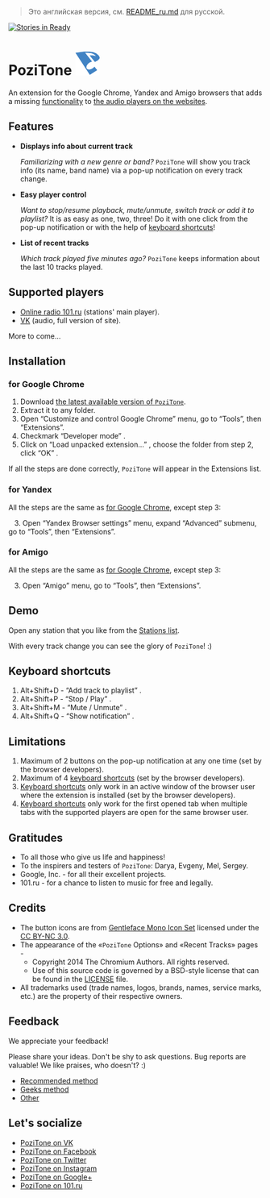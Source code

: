 > Это английская версия, см. [README_ru.md](README_ru.md) для русской.

[![Stories in Ready](https://badge.waffle.io/poziworld/pozitone.png?label=ready&title=Ready)](http://waffle.io/poziworld/pozitone)

PoziTone ![PoziTone](/img/pozitone-icon-48.png)
=======

An extension for the Google Chrome, Yandex and Amigo browsers that adds a missing [functionality](#features) to [the audio players on the websites](#supported-players).


Features
--------

*	**Displays info about current track**

	_Familiarizing with a new genre or band?_
	`PoziTone` will show you track info (its name, band name) via a pop-up notification on every track change.

*	**Easy player control**

	_Want to stop/resume playback, mute/unmute, switch track or add it to playlist?_
	It is as easy as one, two, three! Do it with one click from the pop-up notification or with the help of [keyboard shortcuts](#keyboard-shortcuts)!

*	**List of recent tracks**

	_Which track played five minutes ago?_
	`PoziTone` keeps information about the last 10 tracks played.


Supported players
--------

* [Online radio 101.ru](http://101.ru) (stations' main player).
* [VK](https://vk.com) (audio, full version of site).

More to come...


Installation
--------
### for Google Chrome

1. Download [the latest available version of `PoziTone`](https://github.com/poziworld/pozitone/archive/develop.zip).
2. Extract it to any folder.
3. Open “Customize and control Google Chrome” menu, go to “Tools”, then “Extensions”.
4. Checkmark “Developer mode” .
5. Click on “Load unpacked extension...” , choose the folder from step 2, click “OK” .

If all the steps are done correctly, `PoziTone` will appear in the Extensions list.


### for Yandex

All the steps are the same as [for Google Chrome](#for-google-chrome), except step 3:

   3\. Open “Yandex Browser settings” menu, expand “Advanced” submenu, go to “Tools”, then “Extensions”.


### for Amigo

All the steps are the same as [for Google Chrome](#for-google-chrome), except step 3:

   3\. Open “Amigo” menu, go to “Tools”, then “Extensions”.


Demo
--------

Open any station that you like from the [Stations list](http://101.ru/?an=port_allchannels).

With every track change you can see the glory of `PoziTone`! :)


Keyboard shortcuts
--------

1. Alt+Shift+D - “Add track to playlist” .
2. Alt+Shift+P - “Stop / Play” .
3. Alt+Shift+M - “Mute / Unmute” .
4. Alt+Shift+Q - “Show notification” .


Limitations
--------

1. Maximum of 2 buttons on the pop-up notification at any one time (set by the browser developers).
2. Maximum of 4 [keyboard shortcuts](#keyboard-shortcuts) (set by the browser developers).
3. [Keyboard shortcuts](#keyboard-shortcuts) only work in an active window of the browser user where the extension is installed (set by the browser developers).
4. [Keyboard shortcuts](#keyboard-shortcuts) only work for the first opened tab when multiple tabs with the supported players are open for the same browser user.


Gratitudes
--------

- To all those who give us life and happiness!
- To the inspirers and testers of `PoziTone`: Darya, Evgeny, Mel, Sergey.
- Google, Inc. - for all their excellent projects.
- 101.ru - for a chance to listen to music for free and legally.


Credits
--------

- The button icons are from [Gentleface Mono Icon Set](http://gentleface.com/free_icon_set.html) licensed under the [CC BY-NC 3.0](http://creativecommons.org/licenses/by-nc/3.0/).
- The appearance of the «`PoziTone` Options» and «Recent Tracks» pages -
  * Copyright 2014 The Chromium Authors. All rights reserved.
  * Use of this source code is governed by a BSD-style license that can be found in the [LICENSE](http://src.chromium.org/viewvc/chrome/trunk/src/LICENSE) file.
- All trademarks used (trade names, logos, brands, names, service marks, etc.) are the property of their respective owners.


Feedback
--------

We appreciate your feedback! 

Please share your ideas. Don't be shy to ask questions. Bug reports are valuable! We like praises, who doesn't? :)

- [Recommended method](http://feedback.pozitone.com/?lang=en)
- [Geeks method](https://github.com/poziworld/pozitone/issues)
- [Other](mailto:feedback@pozitone.com)


Let's socialize
--------

- [PoziTone on VK](https://vk.com/PoziTone)
- [PoziTone on Facebook](http://fb.com/PoziTone)
- [PoziTone on Twitter](https://twitter.com/PoziTone)
- [PoziTone on Instagram](https://instagram.com/PoziTone)
- [PoziTone on Google+](https://plus.google.com/102606066526039057525)
- [PoziTone on 101.ru](https://101.ru/?an=User_Info&userId=709962)
